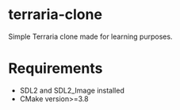 # terraria-clone
Simple Terraria clone made for learning purposes.

# Requirements
- SDL2 and SDL2_Image installed
- CMake version>=3.8
